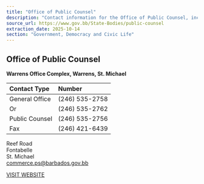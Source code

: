 ```yaml
---
title: "Office of Public Counsel"
description: "Contact information for the Office of Public Counsel, including addresses, phone numbers, and a link to their official website."
source_url: https://www.gov.bb/State-Bodies/public-counsel
extraction_date: 2025-10-14
section: "Government, Democracy and Civic Life"
---
```


## Office of Public Counsel

**Warrens Office Complex, Warrens, St. Michael**

| Contact Type   | Number         |
| :------------- | :------------- |
| General Office | (246) 535-2758 |
| Or             | (246) 535-2762 |
| Public Counsel | (246) 535-2756 |
| Fax            | (246) 421-6439 |

Reef Road  
Fontabelle  
St. Michael  
commerce.ps@barbados.gov.bb

[VISIT WEBSITE](http://www.commerce.gov.bb/)
```
